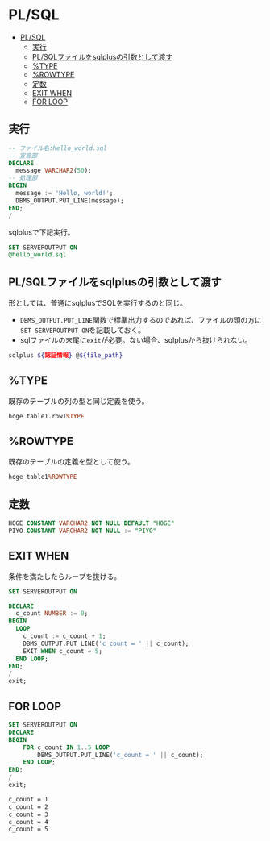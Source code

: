 # PL/SQL

- [PL/SQL](#plsql)
  - [実行](#実行)
  - [PL/SQLファイルをsqlplusの引数として渡す](#plsqlファイルをsqlplusの引数として渡す)
  - [%TYPE](#type)
  - [%ROWTYPE](#rowtype)
  - [定数](#定数)
  - [EXIT WHEN](#exit-when)
  - [FOR LOOP](#for-loop)

## 実行

``` sql
-- ファイル名:hello_world.sql
-- 宣言部
DECLARE
  message VARCHAR2(50);
-- 処理部
BEGIN
  message := 'Hello, world!';
  DBMS_OUTPUT.PUT_LINE(message);
END;
/
```

sqlplusで下記実行。

``` sql
SET SERVEROUTPUT ON
@hello_world.sql
```

## PL/SQLファイルをsqlplusの引数として渡す

形としては、普通にsqlplusでSQLを実行するのと同じ。  

- `DBMS_OUTPUT.PUT_LINE`関数で標準出力するのであれば、ファイルの頭の方に`SET SERVEROUTPUT ON`を記載しておく。
- sqlファイルの末尾に`exit`が必要。ない場合、sqlplusから抜けられない。

``` bash
sqlplus ${認証情報} @${file_path}
```

## %TYPE

既存のテーブルの列の型と同じ定義を使う。

``` sql
hoge table1.row1%TYPE
```

## %ROWTYPE

既存のテーブルの定義を型として使う。

``` sql
hoge table1%ROWTYPE
```

## 定数

``` sql
HOGE CONSTANT VARCHAR2 NOT NULL DEFAULT "HOGE"
PIYO CONSTANT VARCHAR2 NOT NULL := "PIYO"
```

## EXIT WHEN

条件を満たしたらループを抜ける。

``` sql
SET SERVEROUTPUT ON

DECLARE
  c_count NUMBER := 0;
BEGIN
  LOOP
    c_count := c_count + 1;
    DBMS_OUTPUT.PUT_LINE('c_count = ' || c_count);
    EXIT WHEN c_count = 5;
  END LOOP;
END;
/
exit;
```

## FOR LOOP

``` sql
SET SERVEROUTPUT ON
DECLARE
BEGIN
    FOR c_count IN 1..5 LOOP
        DBMS_OUTPUT.PUT_LINE('c_count = ' || c_count);
    END LOOP;
END;
/
exit;
```

``` txt
c_count = 1
c_count = 2
c_count = 3
c_count = 4
c_count = 5
```